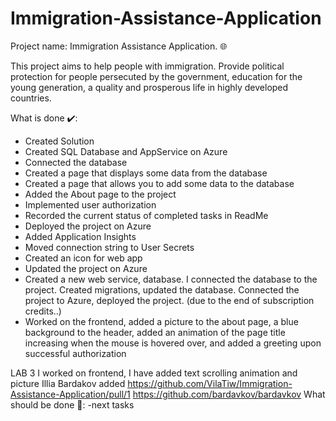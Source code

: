 # Immigration-Assistance-Application

Project name: Immigration Assistance Application. 🌐 

This project aims to help people with immigration. Provide political protection for people persecuted by the government, education for the young generation, a quality and prosperous life in highly developed countries.

What is done ✔️:
- Сreated Solution
- Сreated SQL Database and AppService on Azure
- Connected the database
- Сreated a page that displays some data from the database
- Сreated a page that allows you to add some data to the database
- Added the About page to the project
- Implemented user authorization
- Recorded the current status of completed tasks in ReadMe
- Deployed the project on Azure
- Added Application Insights
- Moved connection string to User Secrets
- Created an icon for web app 
- Updated the project on Azure
- Created a new web service, database. I connected the database to the project. Created migrations, updated the database. Connected the project to Azure, deployed the project. (due to the end of subscription credits..) 
- Worked on the frontend, added a picture to the about page, a blue background to the header, added an animation of the page title increasing when the mouse is hovered over, and added a greeting upon successful authorization

LAB 3 
I worked on frontend, I have added text scrolling animation and picture
Illia Bardakov added
https://github.com/VilaTiw/Immigration-Assistance-Application/pull/1
https://github.com/bardavkov/bardavkov
What should be done 📑:
-next tasks
